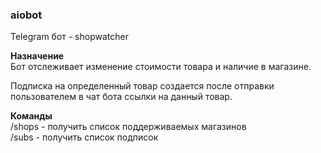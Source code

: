 ### aiobot
Telegram бот - shopwatcher  

**Назначение**  
Бот отслеживает изменение стоимости товара и наличие в магазине.  


Подписка на определенный товар создается после отправки пользователем в чат бота ссылки на данный товар.

**Команды**  
/shops - получить список поддерживаемых магазинов  
/subs - получить список подписок  
